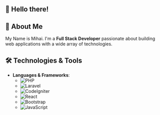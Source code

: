 ## 👋 Hello there!

## 🌟 About Me
My Name is Mihai. I'm a **Full Stack Developer** passionate about building web applications with a wide array of technologies. 

## 🛠️ Technologies & Tools
- **Languages & Frameworks**:
  - ![PHP](https://img.shields.io/badge/PHP-777BB4?style=flat&logo=php&logoColor=white)
  - ![Laravel](https://img.shields.io/badge/Laravel-FF2D20?style=flat&logo=laravel&logoColor=white)
  - ![CodeIgniter](https://img.shields.io/badge/CodeIgniter-EE4623?style=flat&logo=codeigniter&logoColor=white)
  - ![React](https://img.shields.io/badge/React-61DAFB?style=flat&logo=react&logoColor=white)
  - ![Bootstrap](https://img.shields.io/badge/Bootstrap-7952B3?style=flat&logo=bootstrap&logoColor=white)
  - ![JavaScript](https://img.shields.io/badge/JavaScript-F7DF1E?style=flat&logo=javascript&logoColor=white)

